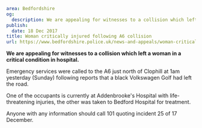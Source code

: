 ```yaml
area: Bedfordshire
og:
  description: We are appealing for witnesses to a collision which left a woman in a critical condition in hospital.
publish:
  date: 18 Dec 2017
title: Woman critically injured following A6 collision
url: https://www.bedfordshire.police.uk/news-and-appeals/woman-critically-injured-A6-collision
```

**We are appealing for witnesses to a collision which left a woman in a critical condition in hospital.**

Emergency services were called to the A6 just north of Clophill at 1am yesterday (Sunday) following reports that a black Volkswagen Golf had left the road.

One of the occupants is currently at Addenbrooke's Hospital with life-threatening injuries, the other was taken to Bedford Hospital for treatment.

Anyone with any information should call 101 quoting incident 25 of 17 December.
